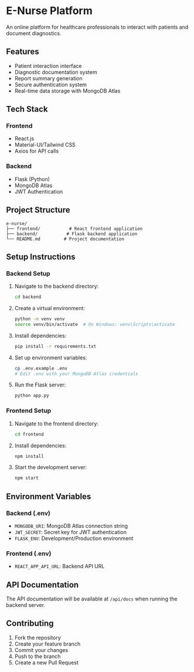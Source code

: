 # E-Nurse Platform

An online platform for healthcare professionals to interact with patients and document diagnostics.

## Features

- Patient interaction interface
- Diagnostic documentation system
- Report summary generation
- Secure authentication system
- Real-time data storage with MongoDB Atlas

## Tech Stack

### Frontend
- React.js
- Material-UI/Tailwind CSS
- Axios for API calls

### Backend
- Flask (Python)
- MongoDB Atlas
- JWT Authentication

## Project Structure

```
e-nurse/
├── frontend/           # React frontend application
├── backend/           # Flask backend application
└── README.md         # Project documentation
```

## Setup Instructions

### Backend Setup
1. Navigate to the backend directory:
   ```bash
   cd backend
   ```
2. Create a virtual environment:
   ```bash
   python -m venv venv
   source venv/bin/activate  # On Windows: venv\Scripts\activate
   ```
3. Install dependencies:
   ```bash
   pip install -r requirements.txt
   ```
4. Set up environment variables:
   ```bash
   cp .env.example .env
   # Edit .env with your MongoDB Atlas credentials
   ```
5. Run the Flask server:
   ```bash
   python app.py
   ```

### Frontend Setup
1. Navigate to the frontend directory:
   ```bash
   cd frontend
   ```
2. Install dependencies:
   ```bash
   npm install
   ```
3. Start the development server:
   ```bash
   npm start
   ```

## Environment Variables

### Backend (.env)
- `MONGODB_URI`: MongoDB Atlas connection string
- `JWT_SECRET`: Secret key for JWT authentication
- `FLASK_ENV`: Development/Production environment

### Frontend (.env)
- `REACT_APP_API_URL`: Backend API URL

## API Documentation

The API documentation will be available at `/api/docs` when running the backend server.

## Contributing

1. Fork the repository
2. Create your feature branch
3. Commit your changes
4. Push to the branch
5. Create a new Pull Request 